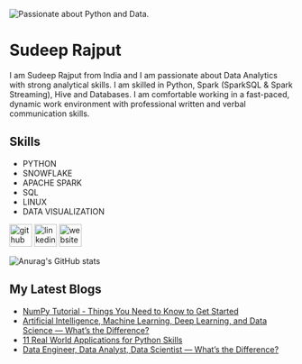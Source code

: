 ![Passionate about Python and Data.](https://media-exp1.licdn.com/dms/image/C4E16AQFizli248KPDw/profile-displaybackgroundimage-shrink_200_800/0/1620063772112?e=1627516800&v=beta&t=4GwFDWwsjlaJXTnyBzQ_sY9UI7AXmjyfm9FoLXXUk2U)

# Sudeep Rajput
I am Sudeep Rajput from India and I am passionate about Data Analytics with strong analytical skills. I am skilled in Python, Spark (SparkSQL & Spark Streaming), Hive and Databases.
​I am comfortable working in a fast-paced, dynamic work environment with professional written and verbal communication skills.

## Skills
 - PYTHON
 - SNOWFLAKE
 - APACHE SPARK
 - SQL
 - LINUX
 - DATA VISUALIZATION


[<img src='https://cdn.jsdelivr.net/npm/simple-icons@3.0.1/icons/github.svg' alt='github' height='40'>](https://github.com/https://github.com/SudeepRajput21)  [<img src='https://cdn.jsdelivr.net/npm/simple-icons@3.0.1/icons/linkedin.svg' alt='linkedin' height='40'>](https://www.linkedin.com/in/https://www.linkedin.com/in/sudeeprajput//)  [<img src='https://cdn.jsdelivr.net/npm/simple-icons@3.0.1/icons/icloud.svg' alt='website' height='40'>](https://www.sudeeprajput.com/)  



![Anurag's GitHub stats](https://github-readme-stats.vercel.app/api?username=SudeepRajput21&hide=contribs,prs&show_icons=true&theme=great-gatsby)


## My Latest Blogs

- [NumPy Tutorial - Things You Need to Know to Get Started](https://www.sudeeprajput.com/post/numpy-tutorial-things-you-need-to-know-to-get-started)
- [Artificial Intelligence, Machine Learning, Deep Learning, and Data Science — What’s the Difference?](https://www.sudeeprajput.com/post/artificial-intelligence-machine-learning-deep-learning-and-data-science-what-s-the-difference)
- [11 Real World Applications for Python Skills](https://www.sudeeprajput.com/post/11realworldapplicationsforpythonskills)
- [Data Engineer, Data Analyst, Data Scientist — What’s the Difference?](https://www.sudeeprajput.com/post/grow-your-blog-community)
